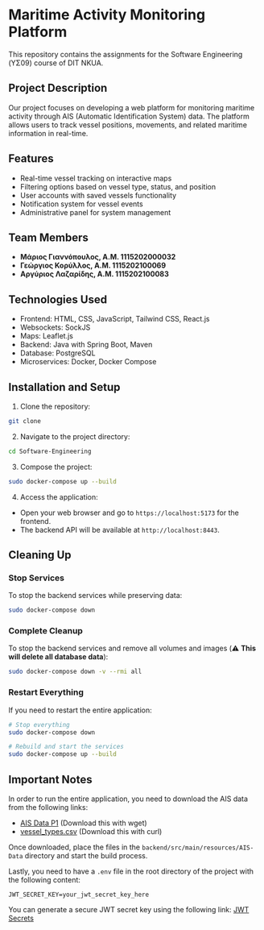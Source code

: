 # Maritime Activity Monitoring Platform

This repository contains the assignments for the Software Engineering (ΥΣ09) course of DIT NKUA.

## Project Description

Our project focuses on developing a web platform for monitoring maritime activity through AIS (Automatic Identification System) data. The platform allows users to track vessel positions, movements, and related maritime information in real-time.

## Features

- Real-time vessel tracking on interactive maps
- Filtering options based on vessel type, status, and position
- User accounts with saved vessels functionality
- Notification system for vessel events
- Administrative panel for system management

## Team Members

- **Μάριος Γιαννόπουλος, Α.Μ. 1115202000032**
- **Γεώργιος Κορύλλος, Α.Μ. 1115202100069**
- **Αργύριος Λαζαρίδης, Α.Μ. 1115202100083**

## Technologies Used

- Frontend: HTML, CSS, JavaScript, Tailwind CSS, React.js
- Websockets: SockJS
- Maps: Leaflet.js
- Backend: Java with Spring Boot, Maven
- Database: PostgreSQL
- Microservices: Docker, Docker Compose

## Installation and Setup
1. Clone the repository:
```bash
git clone
```
2. Navigate to the project directory:
```bash
cd Software-Engineering
```
3. Compose the project:
```bash
sudo docker-compose up --build
```
4. Access the application:
- Open your web browser and go to `https://localhost:5173` for the frontend.
- The backend API will be available at `http://localhost:8443`.

## Cleaning Up

### Stop Services
To stop the backend services while preserving data:
```bash
sudo docker-compose down
```

### Complete Cleanup
To stop the backend services and remove all volumes and images (⚠️ **This will delete all database data**):
```bash
sudo docker-compose down -v --rmi all
```

### Restart Everything
If you need to restart the entire application:
```bash
# Stop everything
sudo docker-compose down

# Rebuild and start the services
sudo docker-compose up --build
```

## Important Notes
In order to run the entire application, you need to download the AIS data from the following links:
- [AIS Data P1](https://zenodo.org/records/1167595/files/%5BP1%5D%20AIS%20Data.zip?download=1) (Download this with wget)
- [vessel_types.csv](https://owncloud.skel.iit.demokritos.gr:443/index.php/s/k8eBG9Ze7B5TCjX/download) (Download this with curl)

Once downloaded, place the files in the `backend/src/main/resources/AIS-Data` directory and start the build process.

Lastly, you need to have a `.env` file in the root directory of the project with the following content:
```env
JWT_SECRET_KEY=your_jwt_secret_key_here
```
You can generate a secure JWT secret key using the following link:
[JWT Secrets](https://jwtsecrets.com/)